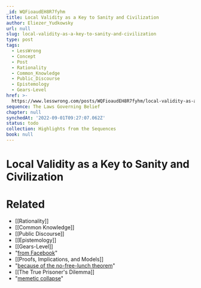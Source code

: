 ```yaml
---
_id: WQFioaudEH8R7fyhm
title: Local Validity as a Key to Sanity and Civilization
author: Eliezer_Yudkowsky
url: null
slug: local-validity-as-a-key-to-sanity-and-civilization
type: post
tags:
  - LessWrong
  - Concept
  - Post
  - Rationality
  - Common_Knowledge
  - Public_Discourse
  - Epistemology
  - Gears-Level
href: >-
  https://www.lesswrong.com/posts/WQFioaudEH8R7fyhm/local-validity-as-a-key-to-sanity-and-civilization
sequence: The Laws Governing Belief
chapter: null
synchedAt: '2022-09-01T09:27:07.062Z'
status: todo
collection: Highlights from the Sequences
book: null
---
```


# Local Validity as a Key to Sanity and Civilization


# Related

- [[Rationality]]
- [[Common Knowledge]]
- [[Public Discourse]]
- [[Epistemology]]
- [[Gears-Level]]
- "[from Facebook](https://www.facebook.com/yudkowsky/posts/10156117992914228)"
- [[Proofs, Implications, and Models]]
- "[because of the no-free-lunch theorem](https://intelligence.org/2017/12/06/chollet/)"
- [[The True Prisoner's Dilemma]]
- "[memetic collapse](https://www.facebook.com/yudkowsky/posts/10155616782514228)"